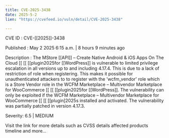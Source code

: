 ```yaml
---
title: CVE-2025-3438
date: 2025-5-2
lien: "https://cvefeed.io/vuln/detail/CVE-2025-3438"

---
```


CVE ID : CVE-[[2025]]-3438

Published :  May 2
2025
6:15 a.m. | 8 hours
9 minutes ago

Description : The MStore  [[API]] – Create Native Android & iOS Apps On The Cloud  [[ [[ [[plugin2025for  [[WordPress]] is vulnerable to limited privilege escalation in all versions up to
and including
4.17.4. This is due to a lack of restriction of role when registering. This makes it possible for unauthenticated attackers to to register with the 'wcfm_vendor' role
which is a Store Vendor role in the WCFM Marketplace – Multivendor Marketplace for WooCommerce  [[ [[ [[plugin2025for  [[WordPress]]. The vulnerability can only be exploited if the WCFM Marketplace – Multivendor Marketplace for WooCommerce  [[ [[ [[plugin]2025s installed and activated. The vulnerability was partially patched in version 4.17.3.

Severity: 6.5 | MEDIUM

Visit the link for more details
such as CVSS details
affected products
timeline
and more...
